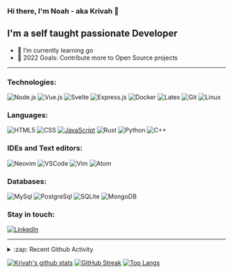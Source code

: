 ### Hi there, I'm Noah - aka Krivah 👋

## I'm a self taught passionate Developer

- 🌱 I’m currently learning go
- 🥅 2022 Goals: Contribute more to Open Source projects

---

### Technologies:

![Node.js](https://img.shields.io/badge/-Node-000?&logo=node.js)
![Vue.js](https://img.shields.io/badge/-Vue-000?&logo=vue.js)
![Svelte](https://img.shields.io/badge/-Svelte-000?&logo=svelte)
![Express.js](https://img.shields.io/badge/-Express-000?&logo=express)
![Docker](https://img.shields.io/badge/-Docker-000?&logo=Docker)
![Latex](https://img.shields.io/badge/-LaTeX-000?&logo=latex&logoColor=008080)
![Git](https://img.shields.io/badge/-Git-000?&logo=git&logoColor=F05032)
![Linux](https://img.shields.io/badge/-Linux-000?&logo=Linux&logoColor=FCC624)


### Languages:

![HTML5](https://img.shields.io/badge/-HTML5-000?&logo=html5&logoColor=E34F26)
![CSS](https://img.shields.io/badge/-CSS-000?&logo=css3&logoColor=1572B6)
[![JavaScript](https://img.shields.io/badge/-JavaScript-000?&logo=JavaScript&logoColor=ddc508)](https://github.com/krivahtoo?tab=repositories&q=&type=&language=javascript)
![Rust](https://img.shields.io/badge/-Rust-000?&logo=rust&logoColor=a72145)
![Python](https://img.shields.io/badge/-Python-000?&logo=python)
![C++](https://img.shields.io/badge/-C%2B%2B-000?&logo=c%2B%2B&logoColor=1572B6)

### IDEs and Text editors:

![Neovim](https://img.shields.io/badge/-Neovim-000?&logo=neovim)
![VSCode](https://img.shields.io/badge/-VSCode-000?&logo=Visual%20Studio%20Code&logoColor=007ACC)
![Vim](https://img.shields.io/badge/-Vim-000?&logo=vim&logoColor=47A248)
![Atom](https://img.shields.io/badge/-Atom-000?&logo=atom)

### Databases:

![MySql](https://img.shields.io/badge/-MySql-000?&logo=MySQL&logoColor=4479A1)
![PostgreSql](https://img.shields.io/badge/-PostgreSql-000?&logo=postgresql&logoColor=336791)
![SQLite](https://img.shields.io/badge/-SQLite-000?&logo=sqlite&logoColor=003B57)
![MongoDB](https://img.shields.io/badge/-MongoDB-000?&logo=mongodb&logoColor=47A248)

### Stay in touch:

[![LinkedIn](https://img.shields.io/badge/-LinkedIn-000?&logo=LinkedIn&logoColor=0077B5)](https://www.linkedin.com/in/krivahtoo)

---

<details>
  <summary>:zap: Recent Github Activity</summary>
  
<!--START_SECTION:activity-->
1. 💪 Opened PR [#210](https://github.com/kamiyaa/joshuto/pull/210) in [kamiyaa/joshuto](https://github.com/kamiyaa/joshuto)
2. ❗️ Closed issue [#7](https://github.com/krivahtoo/silicon.nvim/issues/7) in [krivahtoo/silicon.nvim](https://github.com/krivahtoo/silicon.nvim)
3. 💪 Opened PR [#209](https://github.com/kamiyaa/joshuto/pull/209) in [kamiyaa/joshuto](https://github.com/kamiyaa/joshuto)
4. 🗣 Commented on [#7](https://github.com/krivahtoo/silicon.nvim/issues/7) in [krivahtoo/silicon.nvim](https://github.com/krivahtoo/silicon.nvim)
5. 🗣 Commented on [#7](https://github.com/krivahtoo/silicon.nvim/issues/7) in [krivahtoo/silicon.nvim](https://github.com/krivahtoo/silicon.nvim)
<!--END_SECTION:activity-->

</details>


  [![Krivah's github stats](https://github-readme-stats-chi-silk.vercel.app/api?username=krivahtoo&count_private=true&theme=tokyonight&show_icons=1)](https://github.com/anuraghazra/github-readme-stats)
  [![GitHub Streak](http://github-readme-streak-stats.herokuapp.com?user=krivahtoo&theme=tokyonight&date_format=M%20j%5B%2C%20Y%5D)](https://git.io/streak-stats)
[![Top Langs](https://github-readme-stats-chi-silk.vercel.app/api/top-langs/?username=krivahtoo&layout=compact&langs_count=16&theme=tokyonight)](https://github.com/anuraghazra/github-readme-stats)



